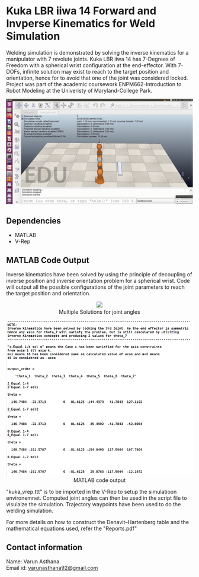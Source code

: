# Kuka LBR iiwa 14 Forward and Invperse Kinematics for Weld Simulation

Welding simulation is demonstrated by solving the inverse kinematics for a manipulator with 7 revolute joints. Kuka LBR iiwa 14 has 7-Degrees of Freedom with a spherical wrist configuration at the end-effector. With 7-DOFs, infinite solution may exist to reach to the target position and orientation, hence for to avoid that one of the joint was considered locked. Project was part of the academic coursework ENPM662-Introduction to Robot Modeling at the Univeristy of Maryland-College Park.

<p align="center">
	<img src="https://github.com/varunasthana92/Kuka_Arm_Inverse_Kinematics/blob/master/images/weld_simulation.gif" width = 1000>
</p>

## Dependencies
* MATLAB
* V-Rep

## MATLAB Code Output
Inverse kinematics have been solved by using the principle of decoupling of inverse position and inverse orientation problem for a spherical wrist. Code will output all the possible configurations of the joint parameters to reach the target position and orientation.

<p align="center">
	<img src="https://github.com/varunasthana92/Kuka_Arm_Inverse_Kinematics/blob/master/images/multiple_solution.gif" width = 1000><br>
	Multiple Solutions for joint angles
</p>

<p align="center">
	<img src="https://github.com/varunasthana92/Kuka_Arm_Inverse_Kinematics/blob/master/images/matlab_output.png" width = 1000><br>
	MATLAB code output
</p>

"kuka_vrep.ttt" is to be imported in the V-Rep to setup the simulatioon environemnet. Computed joint angles can then be used in the script file to visulaize the simulation. Trajectory waypoints have been used to do the welding simulation.  

For more details on how to construct the Denavit–Hartenberg table and the mathematical equations used, refer the "Reports.pdf"

## Contact information
Name: Varun Asthana  
Email id: varunasthana92@gmail.com